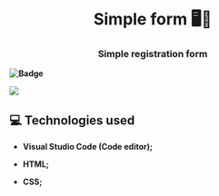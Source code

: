 <h1 align=center>Simple form 🖥📃</h1>

<h3 align=center><strong>Simple registration form<strong></h3>

![Badge](https://img.shields.io/static/v1?label=DEV&message=wanderson&color=ba55d3&style=flat&logo=)

<img src="https://github.com/wandersondefariasprogramador/form/blob/main/Cadastro.png">
 
 ## 💻 Technologies used

 * Visual Studio Code (Code editor);

* HTML;

* CSS;

 
